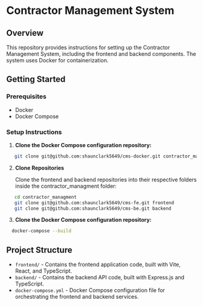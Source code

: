 # Contractor Management System

## Overview

This repository provides instructions for setting up the Contractor Management System, including the frontend and backend components. The system uses Docker for containerization.

## Getting Started

### Prerequisites

- Docker
- Docker Compose

### Setup Instructions

1. **Clone the Docker Compose configuration repository:**

```bash
   git clone git@github.com:shaunclark5649/cms-docker.git contractor_managment
```

2. **Clone Repositories**

   Clone the frontend and backend repositories into their respective folders inside the contractor_managment folder:

```bash
   cd contractor_managment
   git clone git@github.com:shaunclark5649/cms-fe.git frontend
   git clone git@github.com:shaunclark5649/cms-be.git backend
```

3.  **Clone the Docker Compose configuration repository:**

```bash
  docker-compose --build
```

## Project Structure

- `frontend/` - Contains the frontend application code, built with Vite, React, and TypeScript.
- `backend/` - Contains the backend API code, built with Express.js and TypeScript.
- `docker-compose.yml` - Docker Compose configuration file for orchestrating the frontend and backend services.
